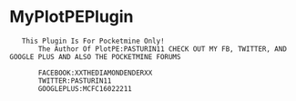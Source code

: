 # MyPlotPEPlugin

 
 
 
 
 
 
  
  
   
    
    
       This Plugin Is For Pocketmine Only!
           The Author Of PlotPE:PASTURIN11 CHECK OUT MY FB, TWITTER, AND GOOGLE PLUS AND ALSO THE POCKETMINE FORUMS 
           
           FACEBOOK:XXTHEDIAMONDENDERXX
           TWITTER:PASTURIN11
           GOOGLEPLUS:MCFC16022211
           
           
           
           
           
           
           
           
           
           
           
           
                  
